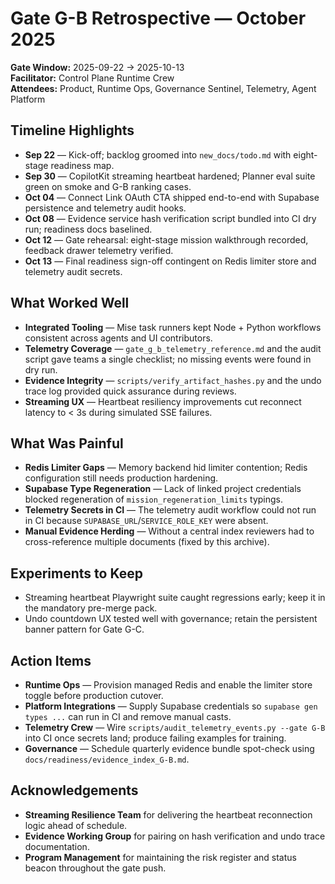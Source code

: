 # Gate G-B Retrospective — October 2025

**Gate Window:** 2025-09-22 → 2025-10-13  
**Facilitator:** Control Plane Runtime Crew  
**Attendees:** Product, Runtime Ops, Governance Sentinel, Telemetry, Agent Platform

## Timeline Highlights
- **Sep 22** — Kick-off; backlog groomed into `new_docs/todo.md` with eight-stage readiness map.
- **Sep 30** — CopilotKit streaming heartbeat hardened; Planner eval suite green on smoke and G-B ranking cases.
- **Oct 04** — Connect Link OAuth CTA shipped end-to-end with Supabase persistence and telemetry audit hooks.
- **Oct 08** — Evidence service hash verification script bundled into CI dry run; readiness docs baselined.
- **Oct 12** — Gate rehearsal: eight-stage mission walkthrough recorded, feedback drawer telemetry verified.
- **Oct 13** — Final readiness sign-off contingent on Redis limiter store and telemetry audit secrets.

## What Worked Well
- **Integrated Tooling** — Mise task runners kept Node + Python workflows consistent across agents and UI contributors.
- **Telemetry Coverage** — `gate_g_b_telemetry_reference.md` and the audit script gave teams a single checklist; no missing events were found in dry run.
- **Evidence Integrity** — `scripts/verify_artifact_hashes.py` and the undo trace log provided quick assurance during reviews.
- **Streaming UX** — Heartbeat resiliency improvements cut reconnect latency to < 3s during simulated SSE failures.

## What Was Painful
- **Redis Limiter Gaps** — Memory backend hid limiter contention; Redis configuration still needs production hardening.
- **Supabase Type Regeneration** — Lack of linked project credentials blocked regeneration of `mission_regeneration_limits` typings.
- **Telemetry Secrets in CI** — The telemetry audit workflow could not run in CI because `SUPABASE_URL`/`SERVICE_ROLE_KEY` were absent.
- **Manual Evidence Herding** — Without a central index reviewers had to cross-reference multiple documents (fixed by this archive).

## Experiments to Keep
- Streaming heartbeat Playwright suite caught regressions early; keep it in the mandatory pre-merge pack.
- Undo countdown UX tested well with governance; retain the persistent banner pattern for Gate G-C.

## Action Items
- **Runtime Ops** — Provision managed Redis and enable the limiter store toggle before production cutover.
- **Platform Integrations** — Supply Supabase credentials so `supabase gen types ...` can run in CI and remove manual casts.
- **Telemetry Crew** — Wire `scripts/audit_telemetry_events.py --gate G-B` into CI once secrets land; produce failing examples for training.
- **Governance** — Schedule quarterly evidence bundle spot-check using `docs/readiness/evidence_index_G-B.md`.

## Acknowledgements
- **Streaming Resilience Team** for delivering the heartbeat reconnection logic ahead of schedule.
- **Evidence Working Group** for pairing on hash verification and undo trace documentation.
- **Program Management** for maintaining the risk register and status beacon throughout the gate push.

